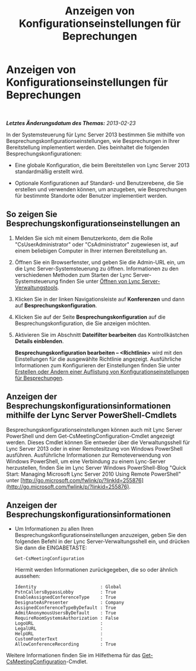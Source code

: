 ﻿---
title: Anzeigen von Konfigurationseinstellungen für Beprechungen
TOCTitle: Anzeigen von Konfigurationseinstellungen für Beprechungen
ms:assetid: d03a4684-9d8b-4728-917d-5b5c91511e2c
ms:mtpsurl: https://technet.microsoft.com/de-de/library/JJ721894(v=OCS.15)
ms:contentKeyID: 49890951
ms.date: 05/19/2016
mtps_version: v=OCS.15
ms.translationtype: HT
---

# Anzeigen von Konfigurationseinstellungen für Beprechungen

 

_**Letztes Änderungsdatum des Themas:** 2013-02-23_

In der Systemsteuerung für Lync Server 2013 bestimmen Sie mithilfe von Besprechungskonfigurationseinstellungen, wie Besprechungen in Ihrer Bereitstellung implementiert werden. Dies beinhaltet die folgenden Besprechungskonfigurationen:

  - Eine globale Konfiguration, die beim Bereitstellen von Lync Server 2013 standardmäßig erstellt wird.

  - Optionale Konfigurationen auf Standard- und Benutzerebene, die Sie erstellen und verwenden können, um anzugeben, wie Besprechungen für bestimmte Standorte oder Benutzer implementiert werden.

## So zeigen Sie Besprechungskonfigurationseinstellungen an

1.  Melden Sie sich mit einem Benutzerkonto, dem die Rolle "CsUserAdministrator" oder "CsAdministrator" zugewiesen ist, auf einem beliebigen Computer in Ihrer internen Bereitstellung an.

2.  Öffnen Sie ein Browserfenster, und geben Sie die Admin-URL ein, um die Lync Server-Systemsteuerung zu öffnen. Informationen zu den verschiedenen Methoden zum Starten der Lync Server-Systemsteuerung finden Sie unter [Öffnen von Lync Server-Verwaltungstools](lync-server-2013-open-lync-server-administrative-tools.md).

3.  Klicken Sie in der linken Navigationsleiste auf **Konferenzen** und dann auf **Besprechungskonfiguration**.

4.  Klicken Sie auf der Seite **Besprechungskonfiguration** auf die Besprechungskonfiguration, die Sie anzeigen möchten.

5.  Aktivieren Sie im Abschnitt **Dateifilter bearbeiten** das Kontrollkästchen **Details einblenden**.
    
    **Besprechungskonfiguration bearbeiten – \<Richtlinie\>** wird mit den Einstellungen für die ausgewählte Richtlinie angezeigt. Ausführliche Informationen zum Konfigurieren der Einstellungen finden Sie unter [Erstellen oder Ändern einer Auflistung von Konfigurationseinstellungen für Besprechungen](lync-server-2013-create-or-modify-a-collection-of-meeting-configuration-settings.md).

## Anzeigen der Besprechungskonfigurationsinformationen mithilfe der Lync Server PowerShell-Cmdlets

Besprechungskonfigurationseinstellungen können auch mit Lync Server PowerShell und dem Get-CsMeetingConfiguration-Cmdlet angezeigt werden. Dieses Cmdlet können Sie entweder über die Verwaltungsshell für Lync Server 2013 oder in einer Remotesitzung von Windows PowerShell ausführen. Ausführliche Informationen zur Remoteverwendung von Windows PowerShell, um eine Verbindung zu einem Lync-Server herzustellen, finden Sie im Lync Server Windows PowerShell-Blog "Quick Start: Managing Microsoft Lync Server 2010 Using Remote PowerShell" unter [http://go.microsoft.com/fwlink/p/?linkId=255876](http://go.microsoft.com/fwlink/p/?linkid=255876).

## Anzeigen der Besprechungskonfigurationsinformationen

  - Um Informationen zu allen Ihren Besprechungskonfigurationseinstellungen anzuzeigen, geben Sie den folgenden Befehl in der Lync Server-Verwaltungsshell ein, und drücken Sie dann die EINGABETASTE:
    
        Get-CsMeetingConfiguration
    
    Hiermit werden Informationen zurückgegeben, die so oder ähnlich aussehen:
    
        Identity                        : Global
        PstnCallersBypassLobby          : True
        EnableAssignedConferenceType    : True
        DesignateAsPresenter            : Company
        AssignedConferenceTypeByDefault : True
        AdmitAnonymousUsersByDefault    : True
        RequireRoomSystemsAuthorization : False
        LogoURL                         :
        LegalURL                        :
        HelpURL                         :
        CustomFooterText                :
        AllowConferenceRecording        : True

Weitere Informationen finden Sie im Hilfethema für das [Get-CsMeetingConfiguration](https://docs.microsoft.com/en-us/powershell/module/skype/Get-CsMeetingConfiguration)-Cmdlet.

